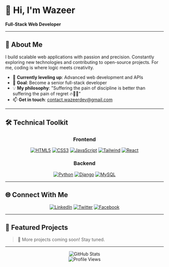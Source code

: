 # 👋 Hi, I'm Wazeer
**Full-Stack Web Developer**

---

## 🚀 About Me
I build scalable web applications with passion and precision. Constantly exploring new technologies and contributing to open-source projects. For me, coding is where logic meets creativity.

- 🌱 **Currently leveling up**: Advanced web development and APIs
- 🎯 **Goal**: Become a senior full-stack developer
- 💡 **My philosophy**: "Suffering the pain of discipline is better than suffering the pain of regret 🔥🚀💪"
- 📫 **Get in touch**: [contact.wazeerdev@gmail.com](mailto:contact.wazeerdev@gmail.com)  

---

## 🛠️ Technical Toolkit
<div align="center">

### Frontend
[![HTML5](https://img.shields.io/badge/HTML5-E34F26?style=for-the-badge&logo=html5&logoColor=white&link=https://www.google.com/search?q=HTML5)](https://www.google.com/search?q=HTML5)
[![CSS3](https://img.shields.io/badge/CSS3-1572B6?style=for-the-badge&logo=css3&logoColor=white&link=https://www.google.com/search?q=CSS3)](https://www.google.com/search?q=CSS3)
[![JavaScript](https://img.shields.io/badge/JavaScript-F7DF1E?style=for-the-badge&logo=javascript&logoColor=black&link=https://www.google.com/search?q=JavaScript)](https://www.google.com/search?q=JavaScript)
[![Tailwind](https://img.shields.io/badge/Tailwind%20CSS-38B2AC?style=for-the-badge&logo=tailwind-css&logoColor=white&link=https://www.google.com/search?q=TailWind)](https://www.google.com/search?q=TailWind)
[![React](https://img.shields.io/badge/React-20232A?style=for-the-badge&logo=react&logoColor=61DAFB&link=https://www.google.com/search?q=React.js)](https://www.google.com/search?q=React.js)

### Backend
[![Python](https://img.shields.io/badge/Python-3776AB?style=for-the-badge&logo=python&logoColor=white&link=https://www.google.com/search?q=Python)](https://www.google.com/search?q=Python)
[![Django](https://img.shields.io/badge/Django-092E20?style=for-the-badge&logo=django&logoColor=white&link=https://www.google.com/search?q=Django)](https://www.google.com/search?q=Django)
[![MySQL](https://img.shields.io/badge/MySQL-4479A1?style=for-the-badge&logo=mysql&logoColor=white&link=https://www.google.com/search?q=MySQL)](https://www.google.com/search?q=MySQL)

</div>

---

## 🌐 Connect With Me
<div align="center">

[![LinkedIn](https://img.shields.io/badge/LinkedIn-0077B5?style=for-the-badge&logo=linkedin&logoColor=white&link=https://www.linkedin.com/in/wazeerdev)](https://www.linkedin.com/in/wazeerdev)
[![Twitter](https://img.shields.io/badge/Twitter-1DA1F2?style=for-the-badge&logo=twitter&logoColor=white&link=https://x.com/WazeerDev)](https://x.com/WazeerDev)
[![Facebook](https://img.shields.io/badge/Facebook-1877F2?style=for-the-badge&logo=facebook&logoColor=white&link=https://www.facebook.com/profile.php?id=61580617264991)](https://www.facebook.com/profile.php?id=61580617264991)

</div>

---

## 📂 Featured Projects

> 🚧 More projects coming soon! Stay tuned.

---


<div align="center">


![GitHub Stats](https://github-readme-stats.vercel.app/api?username=WazeerDev&show_icons=true&theme=radical)
<br>
![Profile Views](https://komarev.com/ghpvc/?username=WazeerDev&style=for-the-badge)

</div>
